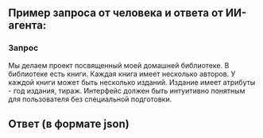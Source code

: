 
## Пример запроса от человека и ответа от ИИ-агента:

### Запрос
Мы делаем проект посвященный моей домашней библиотеке.
В библиотеке есть книги. Каждая книга имеет несколько авторов.
У каждой книги может быть несколько изданий. 
Издание имеет атрибуты - год издания, тираж.
Интерфейс должен быть интуитивно понятным для пользователя без специальной подготовки.

## Ответ (в формате json)